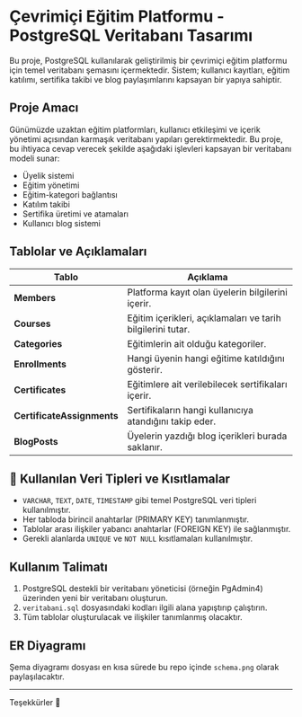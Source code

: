 # Çevrimiçi Eğitim Platformu - PostgreSQL Veritabanı Tasarımı

Bu proje, PostgreSQL kullanılarak geliştirilmiş bir çevrimiçi eğitim platformu için temel veritabanı şemasını içermektedir. Sistem; kullanıcı kayıtları, eğitim katılımı, sertifika takibi ve blog paylaşımlarını kapsayan bir yapıya sahiptir.

## Proje Amacı

Günümüzde uzaktan eğitim platformları, kullanıcı etkileşimi ve içerik yönetimi açısından karmaşık veritabanı yapıları gerektirmektedir. Bu proje, bu ihtiyaca cevap verecek şekilde aşağıdaki işlevleri kapsayan bir veritabanı modeli sunar:

- Üyelik sistemi
- Eğitim yönetimi
- Eğitim-kategori bağlantısı
- Katılım takibi
- Sertifika üretimi ve atamaları
- Kullanıcı blog sistemi

## Tablolar ve Açıklamaları

| Tablo | Açıklama |
|-------|----------|
| **Members** | Platforma kayıt olan üyelerin bilgilerini içerir. |
| **Courses** | Eğitim içerikleri, açıklamaları ve tarih bilgilerini tutar. |
| **Categories** | Eğitimlerin ait olduğu kategoriler. |
| **Enrollments** | Hangi üyenin hangi eğitime katıldığını gösterir. |
| **Certificates** | Eğitimlere ait verilebilecek sertifikaları içerir. |
| **CertificateAssignments** | Sertifikaların hangi kullanıcıya atandığını takip eder. |
| **BlogPosts** | Üyelerin yazdığı blog içerikleri burada saklanır. |

## 🔧 Kullanılan Veri Tipleri ve Kısıtlamalar

- `VARCHAR`, `TEXT`, `DATE`, `TIMESTAMP` gibi temel PostgreSQL veri tipleri kullanılmıştır.
- Her tabloda birincil anahtarlar (PRIMARY KEY) tanımlanmıştır.
- Tablolar arası ilişkiler yabancı anahtarlar (FOREIGN KEY) ile sağlanmıştır.
- Gerekli alanlarda `UNIQUE` ve `NOT NULL` kısıtlamaları kullanılmıştır.

## Kullanım Talimatı

1. PostgreSQL destekli bir veritabanı yöneticisi (örneğin PgAdmin4) üzerinden yeni bir veritabanı oluşturun.
2. `veritabani.sql` dosyasındaki kodları ilgili alana yapıştırıp çalıştırın.
3. Tüm tablolar oluşturulacak ve ilişkiler tanımlanmış olacaktır.

## ER Diyagramı

Şema diyagramı dosyası en kısa sürede bu repo içinde `schema.png` olarak paylaşılacaktır.

---

Teşekkürler 🙌
